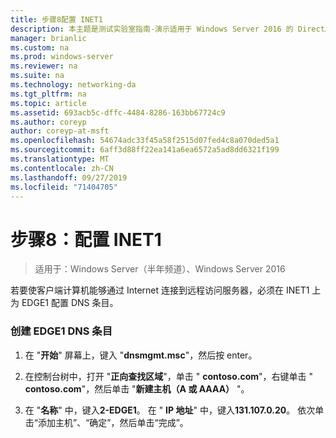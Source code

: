 ```yaml
---
title: 步骤8配置 INET1
description: 本主题是测试实验室指南-演示适用于 Windows Server 2016 的 DirectAccess 多站点部署的一部分
manager: brianlic
ms.custom: na
ms.prod: windows-server
ms.reviewer: na
ms.suite: na
ms.technology: networking-da
ms.tgt_pltfrm: na
ms.topic: article
ms.assetid: 693acb5c-dffc-4484-8286-163bb67724c9
ms.author: coreyp
author: coreyp-at-msft
ms.openlocfilehash: 54674adc33f45a58f2515d07fed4c8a070ded5a1
ms.sourcegitcommit: 6aff3d88ff22ea141a6ea6572a5ad8dd6321f199
ms.translationtype: MT
ms.contentlocale: zh-CN
ms.lasthandoff: 09/27/2019
ms.locfileid: "71404705"
---
```

# <a name="step-8-configure-inet1"></a>步骤8：配置 INET1

>适用于：Windows Server（半年频道）、Windows Server 2016

若要使客户端计算机能够通过 Internet 连接到远程访问服务器，必须在 INET1 上为 EDGE1 配置 DNS 条目。  
  
### <a name="to-create-the-2-edge1-dns-entry"></a>创建 EDGE1 DNS 条目  
  
1.  在 "**开始**" 屏幕上，键入 "**dnsmgmt.msc**"，然后按 enter。  
  
2.  在控制台树中，打开 "**正向查找区域**"，单击 " **contoso.com**"，右键单击 " **contoso.com**"，然后单击 "**新建主机（A 或 AAAA）** "。  
  
3.  在 "**名称**" 中，键入**2-EDGE1**。 在 " **IP 地址**" 中，键入**131.107.0.20**。 依次单击“添加主机”、“确定”，然后单击“完成”。  
  


